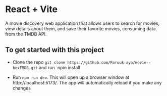 # React + Vite

A movie discovery web application that allows users to search for movies, view details about them, and save their favorite movies, consuming data from the TMDB API.

## To get started with this project

- Clone the repo `git clone https://github.com/Farouk-ayo/movie--boxTMDB.git` and run `npm install

- Run `npm run dev`. This will open up a browser window at http://localhost:5173/. The app will automatically reload if you make any changes
